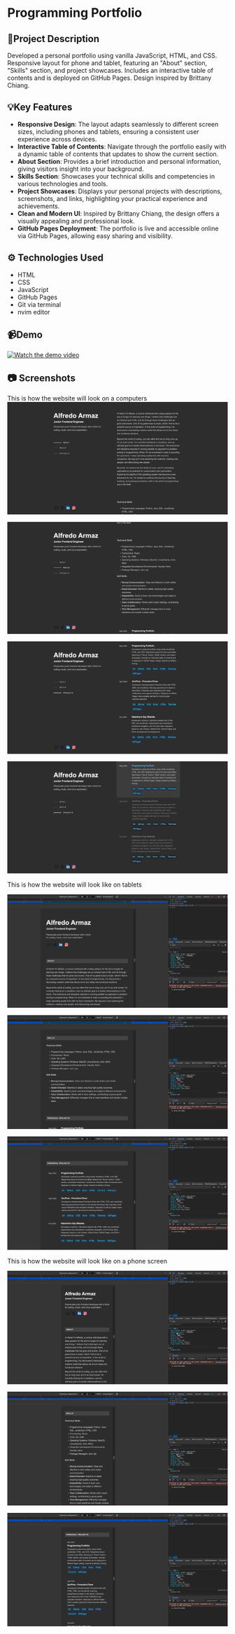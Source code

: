 # Programming Portfolio

## 📝Project Description

Developed a personal portfolio using vanilla JavaScript, HTML, and CSS. Responsive
layout for phone and tablet, featuring an "About" section, "Skills" section, and
project showcases. Includes an interactive table of contents and is deployed on
GitHub Pages. Design inspired by Brittany Chiang.

## 💡Key Features

- **Responsive Design**: The layout adapts seamlessly to different screen sizes, including phones and tablets, ensuring a consistent user experience across devices.
- **Interactive Table of Contents**: Navigate through the portfolio easily with a dynamic table of contents that updates to show the current section.
- **About Section**: Provides a brief introduction and personal information, giving visitors insight into your background.
- **Skills Section**: Showcases your technical skills and competencies in various technologies and tools.
- **Project Showcases**: Displays your personal projects with descriptions, screenshots, and links, highlighting your practical experience and achievements.
- **Clean and Modern UI**: Inspired by Brittany Chiang, the design offers a visually appealing and professional look.
- **GitHub Pages Deployment**: The portfolio is live and accessible online via GitHub Pages, allowing easy sharing and visibility.

## ⚙️ Technologies Used

- HTML
- CSS
- JavaScript
- GitHub Pages
- Git via terminal
- nvim editor

## 📹Demo


[![Watch the demo video](https://img.youtube.com/vi/Q9gl1FVQyps/0.jpg)](https://www.youtube.com/watch?v=Q9gl1FVQyps)
## 📷 Screenshots

This is how the website will look on a computers
![computer full view](assets/screenshots/computerViewpt1.png)

![computer full view](assets/screenshots/computerViewpt2.png)

![computer full view](assets/screenshots/computerViewpt3.png)

![computer full view](assets/screenshots/computerViewps.png)

This is how the website will look like on tablets

![computer full view](assets/screenshots/tabletView.png)

![computer full view](assets/screenshots/tabletViewpt2.png)

![computer full view](assets/screenshots/tabletviewpt3.png)

This is how the website will look like on a phone screen

![computer full view](assets/screenshots/phoneviewpt1.png)

![computer full view](assets/screenshots/phoneviewpt2.png)

![computer full view](assets/screenshots/phoneView.png)
